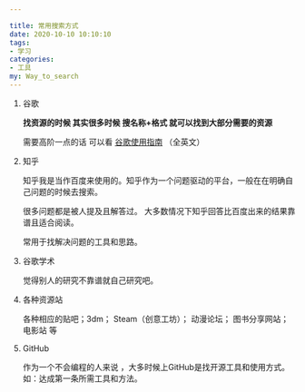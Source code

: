 ```yaml
---

title: 常用搜索方式
date: 2020-10-10 10:10:10
tags: 
- 学习 
categories: 
- 工具
my: Way_to_search
---
```


1. 谷歌

    **找资源的时候 其实很多时候 搜名称+格式 就可以找到大部分需要的资源**

   需要高阶一点的话 可以看 [谷歌使用指南](https://www.lifehack.org/articles/technology/20-tips-use-google-search-efficiently.html) （全英文）

2. 知乎

   知乎我是当作百度来使用的。知乎作为一个问题驱动的平台，一般在在明确自己问题的时候去搜索。

   很多问题都是被人提及且解答过。 大多数情况下知乎回答比百度出来的结果靠谱且适合阅读。

   常用于找解决问题的工具和思路。

3. 谷歌学术

   觉得别人的研究不靠谱就自己研究吧。

5. 各种资源站

   各种相应的贴吧；3dm； Steam（创意工坊）； 动漫论坛； 图书分享网站；电影站 等
   
5. GitHub

    作为一个不会编程的人来说 ，大多时候上GitHub是找开源工具和使用方式。如：达成第一条所需工具和方法。


